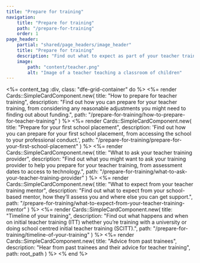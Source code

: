 ```yaml
---
title: "Prepare for training"
navigation:
    title: "Prepare for training"
    path: "/prepare-for-training"
    order: 1
page_header:
    partial: "shared/page_headers/image_header"
    title: "Prepare for training"
    description: "Find out what to expect as part of your teacher training, including preparing for placement, what to expect from your mentor and advice from former trainees."
    image:
        path: "content/teacher.png"
        alt: "Image of a teacher teaching a classroom of children"
---
```


<%= content_tag :div, class: "dfe-grid-container" do %>
    <%= render Cards::SimpleCardComponent.new(
        title: "How to prepare for teacher training", 
        description: "Find out how you can prepare for your teacher training, from considering any reasonable adjustments you might need to finding out about funding.",
        path: "/prepare-for-training/how-to-prepare-for-teacher-training"
    ) %>
    <%= render Cards::SimpleCardComponent.new(
        title: "Prepare for your first school placement", 
        description: 'Find out how you can prepare for your first school placement, from accessing the school to your professional conduct.',
        path: "/prepare-for-training/prepare-for-your-first-school-placement"
    ) %>
    <%= render Cards::SimpleCardComponent.new(
        title: "What to ask your teacher training provider", 
        description: "Find out what you might want to ask your training provider to help you prepare for your teacher training, from assessment dates to access to technology.",
        path: "/prepare-for-training/what-to-ask-your-teacher-training-provider"
    ) %>
    <%= render Cards::SimpleCardComponent.new(
        title: "What to expect from your teacher training mentor", 
        description: "Find out what to expect from your school-based mentor, how they’ll assess you and where else you can get support.",
        path: "/prepare-for-training/what-to-expect-from-your-teacher-training-mentor"
    ) %>
    <%= render Cards::SimpleCardComponent.new(
        title: "Timeline of your training", 
        description: "Find out what happens and when on initial teacher training (ITT) whether you’re training with a university or doing school centred initial teacher training (SCITT).",
        path: "/prepare-for-training/timeline-of-your-training"
    ) %>
    <%= render Cards::SimpleCardComponent.new(
        title: "Advice from past trainees", 
        description: "Hear from past trainees and their advice for teacher training",
        path: root_path
    ) %>
<% end %>
